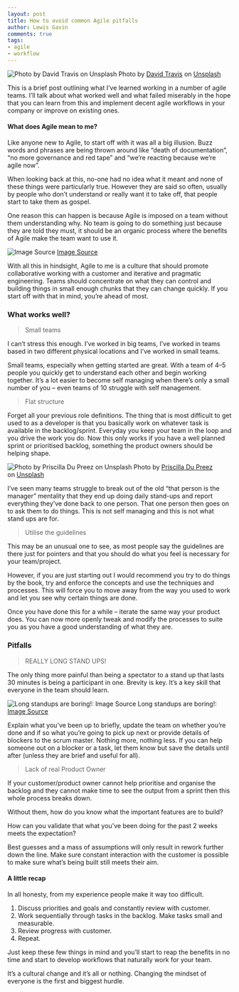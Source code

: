 ```yaml
---
layout: post
title: How to avoid common Agile pitfalls
author: Lewis Gavin
comments: true
tags:
- agile
- workflow
---
```


![Photo by [David Travis](https://unsplash.com/@dtravisphd?utm_source=medium&utm_medium=referral) on [Unsplash](https://unsplash.com?utm_source=medium&utm_medium=referral)](https://www.lewisgavin.co.uk/images/avoidagile.jpg)
Photo by [David Travis](https://unsplash.com/@dtravisphd?utm_source=medium&utm_medium=referral) on [Unsplash](https://unsplash.com?utm_source=medium&utm_medium=referral)

This is a brief post outlining what I’ve learned working in a number of agile teams. I’ll talk about what worked well and what failed miserably in the hope that you can learn from this and implement decent agile workflows in your company or improve on existing ones.

#### What does Agile mean to me?

Like anyone new to Agile, to start off with it was all a big illusion. Buzz words and phrases are being thrown around like “death of documentation”, “no more governance and red tape” and “we’re reacting because we’re agile now”.

When looking back at this, no-one had no idea what it meant and none of these things were particularly true. However they are said so often, usually by people who don’t understand or really want it to take off, that people start to take them as gospel.

One reason this can happen is because Agile is imposed on a team without them understanding why. No team is going to do something just because they are told they must, it should be an organic process where the benefits of Agile make the team want to use it.

![[Image Source](http://anagilemind.net/2015/02/07/collection-of-agile-related-memes/)](https://cdn-images-1.medium.com/max/800/0*75uoqEviI7kb1v-7.jpg)
[Image Source](http://anagilemind.net/2015/02/07/collection-of-agile-related-memes/)

With all this in hindsight, Agile to me is a culture that should promote collaborative working with a customer and iterative and pragmatic engineering. Teams should concentrate on what they can control and building things in small enough chunks that they can change quickly. If you start off with that in mind, you’re ahead of most.

### What works well?

> Small teams

I can’t stress this enough. I’ve worked in big teams, I’ve worked in teams based in two different physical locations and I’ve worked in small teams.

Small teams, especially when getting started are great. With a team of 4–5 people you quickly get to understand each other and begin working together. It’s a lot easier to become self managing when there’s only a small number of you – even teams of 10 struggle with self management.

> Flat structure

Forget all your previous role definitions. The thing that is most difficult to get used to as a developer is that you basically work on whatever task is available in the backlog/sprint. Everyday you keep your team in the loop and you drive the work you do. Now this only works if you have a well planned sprint or prioritised backlog, something the product owners should be helping shape.

![Photo by [Priscilla Du Preez](https://unsplash.com/@priscilladupreez?utm_source=medium&utm_medium=referral) on [Unsplash](https://unsplash.com?utm_source=medium&utm_medium=referral)](https://cdn-images-1.medium.com/max/800/0*upExsc1RNUbkLFKk)
Photo by [Priscilla Du Preez](https://unsplash.com/@priscilladupreez?utm_source=medium&utm_medium=referral) on [Unsplash](https://unsplash.com?utm_source=medium&utm_medium=referral)

I’ve seen many teams struggle to break out of the old “that person is the manager” mentality that they end up doing daily stand-ups and report everything they’ve done back to one person. That one person then goes on to ask them to do things. This is not self managing and this is not what stand ups are for.

> Utilise the guidelines

This may be an unusual one to see, as most people say the guidelines are there just for pointers and that you should do what you feel is necessary for your team/project.

However, if you are just starting out I would recommend you try to do things by the book, try and enforce the concepts and use the techniques and processes. This will force you to move away from the way you used to work and let you see why certain things are done.

Once you have done this for a while – iterate the same way your product does. You can now more openly tweak and modify the processes to suite you as you have a good understanding of what they are.

### Pitfalls

> REALLY LONG STAND UPS!

The only thing more painful than being a spectator to a stand up that lasts 30 minutes is being a participant in one. Brevity is key. It’s a key skill that everyone in the team should learn.

![Long standups are boring!: [Image Source](https://giphy.com/explore/bored)](https://cdn-images-1.medium.com/max/800/0*6HOMnrFEWk3Zq0XF.gif)
Long standups are boring!: [Image Source](https://giphy.com/explore/bored)

Explain what you’ve been up to briefly, update the team on whether you’re done and if so what you’re going to pick up next or provide details of blockers to the scrum master. Nothing more, nothing less. If you can help someone out on a blocker or a task, let them know but save the details until after (unless they are brief and useful for all).

> Lack of real Product Owner

If your customer/product owner cannot help prioritise and organise the backlog and they cannot make time to see the output from a sprint then this whole process breaks down.

Without them, how do you know what the important features are to build?

How can you validate that what you’ve been doing for the past 2 weeks meets the expectation?

Best guesses and a mass of assumptions will only result in rework further down the line. Make sure constant interaction with the customer is possible to make sure what’s being built still meets their aim.

#### A little recap

In all honesty, from my experience people make it way too difficult.

1.  Discuss priorities and goals and constantly review with customer.
2.  Work sequentially through tasks in the backlog. Make tasks small and measurable.
3.  Review progress with customer.
4.  Repeat.

Just keep these few things in mind and you’ll start to reap the benefits in no time and start to develop workflows that naturally work for your team.

It’s a cultural change and it’s all or nothing. Changing the mindset of everyone is the first and biggest hurdle.
